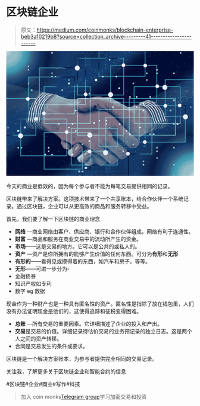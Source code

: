 # 区块链企业

> 原文：<https://medium.com/coinmonks/blockchain-enterprise-beb3a10219b8?source=collection_archive---------41----------------------->

![](img/29e1397628535273c038f5eeaf028aaa.png)

今天的商业是低效的，因为每个参与者不能为每笔交易提供相同的记录。

区块链带来了解决方案。这项技术带来了一个共享账本，给合作伙伴一个系统记录。通过区块链，企业可以从更高效的商品和服务转移中受益。

首先，我们要了解一下区块链的商业理念

*   **网络** —商业网络由客户、供应商、银行和合作伙伴组成。网络有利于连通性。
*   **财富** —商品和服务在商业交易中的流动所产生的资金。
*   **市场**——这是交易的地方。它可以是公共的或私人的。
*   **资产** —资产是你所拥有的能够产生价值的任何东西。可分为**有形**和**无形**
*   **有形的**——看得见或摸得着的东西，如汽车和房子。等等。
*   **无形**——可进一步分为-
*   金融债券
*   知识产权如专利
*   数字 eg 数据

现金作为一种财产也是一种具有匿名性的资产。匿名性是指除了放在钱包里，人们没有办法证明现金是他们的，这使得追踪和征税变得困难。

*   **总账** —所有交易的重要因素。它详细描述了企业的投入和产出。
*   **交易**是交易的价值。详细记录待估价交易的业务预记录的独立日志。这是两个人之间的资产转移。
*   合同是交易发生的条件或要求。

区块链是一个解决方案账本，为参与者提供完全相同的交易记录。

关注我，了解更多关于区块链企业和智能合约的信息

#区块链#企业#商业#写作#科技

> 加入 coin monks[Telegram group](https://t.me/joinchat/Trz8jaxd6xEsBI4p)学习加密交易和投资